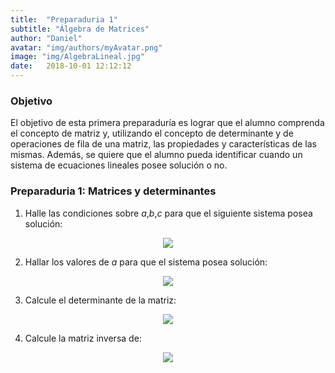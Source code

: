 ```yaml
---
title:  "Preparaduria 1"
subtitle: "Álgebra de Matrices"
author: "Daniel"
avatar: "img/authors/myAvatar.png"
image: "img/AlgebraLineal.jpg"
date:   2018-10-01 12:12:12
---
```


### Objetivo

El objetivo de esta primera preparaduría es lograr que el alumno comprenda el concepto de matriz y, utilizando el concepto de determinante y de operaciones de fila de una matriz, las propiedades y características de las mismas. Además, se quiere que el alumno pueda identificar cuando un sistema de ecuaciones lineales posee solución o no.  

### Preparaduria 1: Matrices y determinantes

1. Halle las condiciones sobre *a*,*b*,*c* para que el siguiente sistema posea solución:


<p align="center">
  <img src="https://latex.codecogs.com/gif.latex?%5Cleft%5C%7B%5Cbegin%7Bmatrix%7D%202x%20%26%20-%20%26%20y%20%26%20&plus;%20%26%203z%20%26%20%3D%20%26%20a%5C%5C%203x%20%26%20&plus;%20%26%20y%20%26%20-%20%26%205z%20%26%20%3D%20%26%20b%5C%5C%20-5x%20%26%20-%20%26%205y%20%26%20&plus;%20%26%2021z%20%26%20%3D%20%26%20c%20%5Cend%7Bmatrix%7D%5Cright.">
</p>



2. Hallar los valores de *a* para que el sistema posea solución:

<p align="center">
  <img src="https://latex.codecogs.com/gif.latex?%5Cleft%5C%7B%5Cbegin%7Bmatrix%7D%20x%20%26%20&plus;%20%26%20y%20%26%20&plus;%20%26%20z%20%26%20%3D%20%26%202%5C%5C%20x%20%26%20&plus;%20%26%202y%20%26%20&plus;%20%26%20z%20%26%20%3D%20%26%203%5C%5C%20x%20%26%20&plus;%20%26%20y%20%26%20&plus;%20%26%20%28a%5E%7B3%7D-1%29z%20%26%20%3D%20%26%20a%20%5Cend%7Bmatrix%7D%5Cright.">
</p>


3. Calcule el determinante de la matriz:

<p align="center">
  <img src="https://latex.codecogs.com/gif.latex?%5Cbegin%7Bpmatrix%7D%202%20%26%200%20%26%203%20%26%201%5C%5C%200%20%26%201%20%26%204%20%26%202%5C%5C%200%20%26%200%20%26%201%20%26%205%5C%5C%201%20%26%202%20%26%203%20%26%200%20%5Cend%7Bpmatrix%7D">
</p>

4. Calcule la matriz inversa de:

<p align="center">
  <img src="https://latex.codecogs.com/gif.latex?%5Cbegin%7Bpmatrix%7D%200%20%26%201%20%26%200%5C%5C%201%20%26%200%20%26%200%5C%5C%200%20%26%200%20%26%201%20%5Cend%7Bpmatrix%7D">
</p>

   
